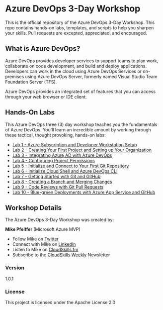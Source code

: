 # Azure DevOps 3-Day Workshop

This is the official repository of the Azure DevOps 3-Day Workshop. This repo contains hands-on labs, templates, and scripts to help you sharpen your skills. Pull requests are excepted, appreciated, and encouraged.

## What is Azure DevOps?

Azure DevOps provides developer services to support teams to plan work, collaborate on code development, and build and deploy applications. Developers can work in the cloud using Azure DevOps Services or on-premises using Azure DevOps Server, formerly named Visual Studio Team Foundation Server (TFS).

Azure DevOps provides an integrated set of features that you can access through your web browser or IDE client.

## Hands-On Labs

This Azure DevOps three (3) day workshop teaches you the fundamentals of Azure DevOps. You'll learn an incredible amount by working through these tactical, thought provoking, hands-on labs:

* [Lab 1 - Azure Subscription and Developer Workstation Setup](https://github.com/mikepfeiffer/azure-devops-labs/tree/master/Lab%201)
* [Lab 2 - Creating Your First Project and Setting up Your Organization](https://github.com/mikepfeiffer/azure-devops-labs/tree/master/Lab%202)
* [Lab 3 - Integrating Azure AD with Azure DevOps](https://github.com/mikepfeiffer/azure-devops-labs/tree/master/Lab%203)
* [Lab 4 - Configuring Project Permissions](https://github.com/mikepfeiffer/azure-devops-labs/tree/master/Lab%204)
* [Lab 5 - Initialize and Connect to Your First Git Repository](https://github.com/mikepfeiffer/azure-devops-labs/tree/master/Lab%205)
* [Lab 6 - Initialize Cloud Shell and Azure DevOps CLI](https://github.com/mikepfeiffer/azure-devops-labs/tree/master/Lab%206)
* [Lab 7 - Getting Started with Git and GitHub](https://github.com/mikepfeiffer/azure-devops-labs/tree/master/Lab%207)
* [Lab 8 - Creating a Branch and Merging Changes](https://github.com/mikepfeiffer/azure-devops-labs/tree/master/Lab%208)
* [Lab 9 - Code Reviews with Git Pull Requests](https://github.com/mikepfeiffer/azure-devops-labs/tree/master/Lab%209)
* [Lab 10 - Blue-green Deployments with Azure App Service and GitHub](https://github.com/mikepfeiffer/azure-devops-labs/tree/master/Lab%2010)

## Workshop Details

The Azure DevOps 3-Day Workshop was created by:

**Mike Pfeiffer** (Microsoft Azure MVP)
* Follow Mike on [Twitter](https://twitter.com/mike_pfeiffer)
* Connect with Mike on [LinkedIn](https://www.linkedin.com/in/mpfeiffer/)
* Listen to Mike on [CloudSkills.fm](https://cloudskills.fm)
* Subscribe to the [CloudSkills Weekly](https://mikepfeiffer.io/subscribe) Newsletter

### Version

1.0.1

### License

This project is licensed under the Apache License 2.0